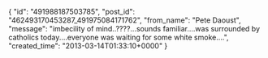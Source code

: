  {
   "id": "491988187503785",
   "post_id": "462493170453287_491975084171762",
   "from_name": "Pete Daoust",
   "message": "imbecility of mind..????...sounds familiar....was surrounded by catholics today....everyone was waiting for some white smoke....",
   "created_time": "2013-03-14T01:33:10+0000"
 }
